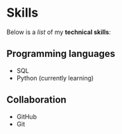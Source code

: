 # Skills

Below is a _list_ of my **technical skills**:

## Programming languages
- SQL
- Python (currently learning)

## Collaboration
- GitHub
- Git
